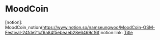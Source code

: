 # MoodCoin
[notion]: MoodCoin_notion(https://www.notion.so/namseungwoo/MoodCoin-GSM-Festival-24fde21cf9a84f5ebeaeb28e6469cf6f
notion link: [Title](notion)
